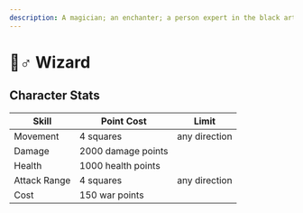 ```yaml
---
description: A magician; an enchanter; a person expert in the black art.
---
```


# 🧙♂ Wizard

## Character Stats

| Skill        | Point Cost         |     Limit     |
| ------------ | ------------------ | :-----------: |
| Movement     | 4 squares          | any direction |
| Damage       | 2000 damage points |               |
| Health       | 1000 health points |               |
| Attack Range | 4 squares          | any direction |
| Cost         | 150 war points     |               |
